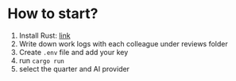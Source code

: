 #  How to start?

1. Install Rust: [link](https://www.rust-lang.org/tools/install)
2. Write down work logs with each colleague under reviews folder
3. Create `.env` file and add your key
4. run `cargo run`
5. select the quarter and AI provider